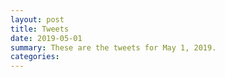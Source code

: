 ```yaml
---
layout: post
title: Tweets
date: 2019-05-01
summary: These are the tweets for May 1, 2019.
categories:
---
```


